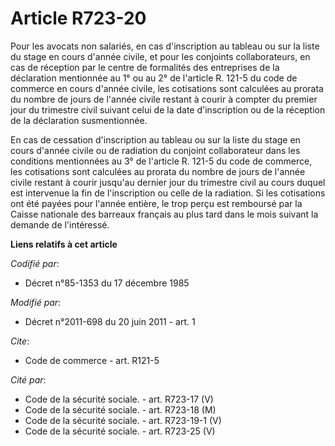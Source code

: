 # Article R723-20

Pour les avocats non salariés, en cas d'inscription au tableau ou sur la liste du stage en cours d'année civile, et pour les
conjoints collaborateurs, en cas de réception par le centre de formalités des entreprises de la déclaration mentionnée au 1°
ou au 2° de l'article R. 121-5 du code de commerce en cours d'année civile, les cotisations sont calculées au prorata du
nombre de jours de l'année civile restant à courir à compter du premier jour du trimestre civil suivant celui de la date
d'inscription ou de la réception de la déclaration susmentionnée.

En cas de cessation d'inscription au tableau ou sur la liste du stage en cours d'année civile ou de radiation du conjoint
collaborateur dans les conditions mentionnées au 3° de l'article R. 121-5 du code de commerce, les cotisations sont calculées
au prorata du nombre de jours de l'année civile restant à courir jusqu'au dernier jour du trimestre civil au cours duquel est
intervenue la fin de l'inscription ou celle de la radiation. Si les cotisations ont été payées pour l'année entière, le trop
perçu est remboursé par la Caisse nationale des barreaux français au plus tard dans le mois suivant la demande de
l'intéressé.

**Liens relatifs à cet article**

_Codifié par_:

  - Décret n°85-1353 du 17 décembre 1985

_Modifié par_:

  - Décret n°2011-698 du 20 juin 2011 - art. 1

_Cite_:

  - Code de commerce - art. R121-5

_Cité par_:

  - Code de la sécurité sociale. - art. R723-17 (V)
  - Code de la sécurité sociale. - art. R723-18 (M)
  - Code de la sécurité sociale. - art. R723-19-1 (V)
  - Code de la sécurité sociale. - art. R723-25 (V)
